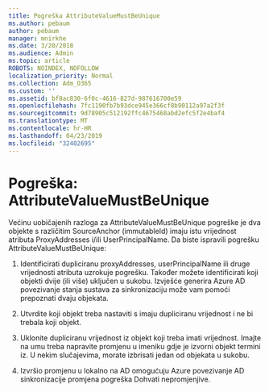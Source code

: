 ```yaml
---
title: Pogreška AttributeValueMustBeUnique
ms.author: pebaum
author: pebaum
manager: mnirkhe
ms.date: 3/20/2018
ms.audience: Admin
ms.topic: article
ROBOTS: NOINDEX, NOFOLLOW
localization_priority: Normal
ms.collection: Adm_O365
ms.custom: ''
ms.assetid: bf8ac830-6f0c-4616-827d-987616700e59
ms.openlocfilehash: 7fc1190fb7b93dce945e366cf8b90112a97a2f3f
ms.sourcegitcommit: 9d78905c512192ffc4675468abd2efc5f2e4baf4
ms.translationtype: MT
ms.contentlocale: hr-HR
ms.lasthandoff: 04/23/2019
ms.locfileid: "32402695"
---
```

# <a name="error-attributevaluemustbeunique"></a>Pogreška: AttributeValueMustBeUnique

Većinu uobičajenih razloga za AttributeValueMustBeUnique pogreške je dva objekte s različitim SourceAnchor (immutableId) imaju istu vrijednost atributa ProxyAddresses i/ili UserPrincipalName. Da biste ispravili pogrešku AttributeValueMustBeUnique:
  
1. Identificirati dupliciranu proxyAddresses, userPrincipalName ili druge vrijednosti atributa uzrokuje pogrešku. Također možete identificirati koji objekti dvije (ili više) uključen u sukobu. Izvješće generira Azure AD povezivanje stanja sustava za sinkronizaciju može vam pomoći prepoznati dvaju objekata.
    
2. Utvrdite koji objekt treba nastaviti s imaju dupliciranu vrijednost i ne bi trebala koji objekt.
    
3. Uklonite dupliciranu vrijednost iz objekt koji treba imati vrijednost. Imajte na umu treba napravite promjenu u imeniku gdje je izvorni objekt termini iz. U nekim slučajevima, morate izbrisati jedan od objekata u sukobu.
    
4. Izvršio promjenu u lokalno na AD omogućuju Azure povezivanje AD sinkronizacije promjena pogreška Dohvati nepromjenjive.
    

